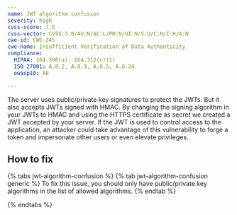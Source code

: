 ```yaml
---
name: JWT algorithm confusion
severity: high
cvss-score: 7.5
cvss-vector: CVSS:3.0/AV:N/AC:L/PR:N/UI:N/S:U/C:N/I:H/A:N
cwe-id: CWE-345
cwe-name: Insufficient Verification of Data Authenticity
compliance:
  HIPAA: 164.306(a), 164.312(c)(1)
  ISO 27001: A.8.2, A.8.3, A.8.5, A.8.24
  owasp10: A8

---            
```


The server uses public/private key signatures to protect the JWTs. But it also accepts JWTs signed with HMAC. By changing the signing algorithm in your JWTs to HMAC and using the HTTPS certificate as secret we created a JWT accepted by your server. If the JWT is used to control access to the application, an attacker could take advantage of this vulnerability to forge a token and impersonate other users or even elevate privileges.

## How to fix

{% tabs jwt-algorithm-confusion %}
{% tab jwt-algorithm-confusion generic %}
To fix this issue, you should only have public/private key algorithms in the list of allowed algorithms.
{% endtab %}

{% endtabs %}

